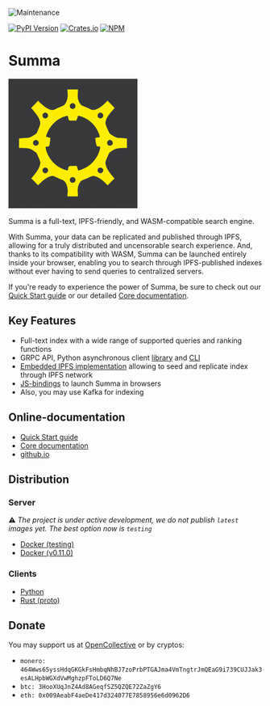 ![Maintenance](https://img.shields.io/badge/maintenance-activly--developed-brightgreen.svg)

[![PyPI Version](https://img.shields.io/pypi/v/aiosumma.svg?label=aiosumma%20(Python))](https://pypi.python.org/pypi/aiosumma)
[![Crates.io](https://img.shields.io/crates/v/summa-proto.svg?label=summa-proto%20(Rust))](https://crates.io/crates/summa-proto)
[![NPM](https://img.shields.io/npm/v/summa-wasm.svg?label=summa-wasm%20(JS))](https://www.npmjs.com/package/summa-wasm)

# Summa

<img src="docs/assets/gear-logo.png" width=256 height=256>

Summa is a full-text, IPFS-friendly, and WASM-compatible search engine.

With Summa, your data can be replicated and published through IPFS, allowing for a truly distributed and uncensorable search experience. And, thanks to its compatibility with WASM, Summa can be launched entirely inside your browser, enabling you to search through IPFS-published indexes without ever having to send queries to centralized servers.

If you're ready to experience the power of Summa, be sure to check out our [Quick Start guide](https://izihawa.github.io/summa/guides/quick-start) or our detailed [Core documentation](https://izihawa.github.io/summa/core). 

## Key Features

- Full-text index with a wide range of supported queries and ranking functions
- GRPC API, Python asynchronous client [library](https://izihawa.github.io/summa/apis/python-api) and [CLI](https://izihawa.github.io/summa/apis/python-api)
- [Embedded IPFS implementation](https://github.com/n0-computer/iroh) allowing to seed and replicate index through IPFS network
- [JS-bindings](https://izihawa.github.io/summa/apis/js-api) to launch Summa in browsers
- Also, you may use Kafka for indexing

## Online-documentation

- [Quick Start guide](https://izihawa.github.io/summa/guides/quick-start)
- [Core documentation](https://izihawa.github.io/summa/core)
- [github.io](https://izihawa.github.io/summa)

## Distribution

### Server

⚠️ *The project is under active development, we do not publish `latest` images yet. The best option now
is `testing`*

- [Docker (testing)](https://hub.docker.com/r/izihawa/summa-server/testing)
- [Docker (v0.11.0)](https://hub.docker.com/r/izihawa/summa-server/0.11.0)

### Clients

- [Python](https://pypi.org/project/aiosumma/)
- [Rust (proto)](https://lib.rs/crates/summa-proto)

## Donate

You may support us at [OpenCollective](https://opencollective.com/izihawa) or by cryptos:
- `monero: 464Wws65yssHdqGKGkFsHmbqNhBJ7zoPrbPTGAJma4VmTngtrJmQEaG9i739CUJJak3esALHpbWGXdVwMghzpFToLD6Q7Ne`
- `btc: 3HooXUqJnZ4Ad8AGeqfSZ5QZQE72ZaZgY6`
- `eth: 0x009AeabF4aeDe417d324077E7858956e6d0962D6`
